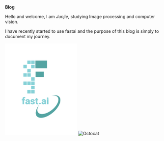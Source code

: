 **Blog**

Hello and welcome, I am *Junjie*, studying Image processing and computer vision. 

I have recently started to use fastai and the purpose of this blog is simply to document my journey.

<div>
    <img src="images/logo.png" alt="fast.ai logo" style="width:234px; height:300px; display:inline-block;">
    <img src="https://myoctocat.com/assets/images/base-octocat.svg" alt="Octocat" style="width:130px; height:300px; display:inline-block;">
</div>

